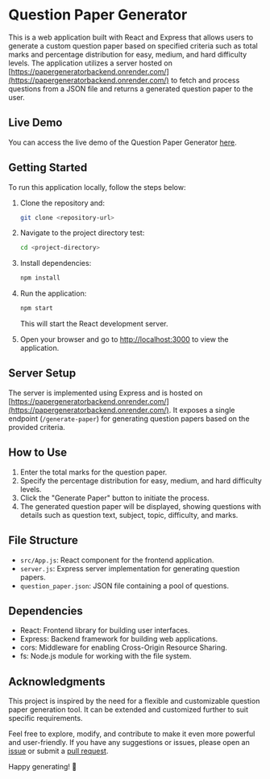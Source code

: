 # Question Paper Generator

This is a web application built with React and Express that allows users to generate a custom question paper based on specified criteria such as total marks and percentage distribution for easy, medium, and hard difficulty levels. The application utilizes a server hosted on [https://papergeneratorbackend.onrender.com/](https://papergeneratorbackend.onrender.com/) to fetch and process questions from a JSON file and returns a generated question paper to the user.

## Live Demo

You can access the live demo of the Question Paper Generator [here](https://mocktestgenerator.netlify.app/).

## Getting Started

To run this application locally, follow the steps below:

1. Clone the repository and:

   ```bash
   git clone <repository-url>
   ```

2. Navigate to the project directory test:

   ```bash
   cd <project-directory>
   ```

3. Install dependencies:

   ```bash
   npm install
   ```

4. Run the application:

   ```bash
   npm start
   ```

   This will start the React development server.

5. Open your browser and go to [http://localhost:3000](http://localhost:3000) to view the application.

## Server Setup

The server is implemented using Express and is hosted on [https://papergeneratorbackend.onrender.com/](https://papergeneratorbackend.onrender.com/). It exposes a single endpoint (`/generate-paper`) for generating question papers based on the provided criteria.

## How to Use

1. Enter the total marks for the question paper.
2. Specify the percentage distribution for easy, medium, and hard difficulty levels.
3. Click the "Generate Paper" button to initiate the process.
4. The generated question paper will be displayed, showing questions with details such as question text, subject, topic, difficulty, and marks.

## File Structure

- `src/App.js`: React component for the frontend application.
- `server.js`: Express server implementation for generating question papers.
- `question_paper.json`: JSON file containing a pool of questions.

## Dependencies

- React: Frontend library for building user interfaces.
- Express: Backend framework for building web applications.
- cors: Middleware for enabling Cross-Origin Resource Sharing.
- fs: Node.js module for working with the file system.

## Acknowledgments

This project is inspired by the need for a flexible and customizable question paper generation tool. It can be extended and customized further to suit specific requirements.

Feel free to explore, modify, and contribute to make it even more powerful and user-friendly. If you have any suggestions or issues, please open an [issue](<link-to-issues>) or submit a [pull request](<link-to-pull-requests>).

Happy generating! 🚀

